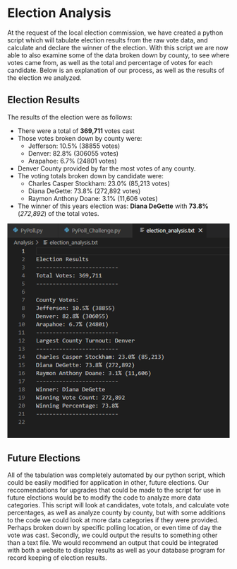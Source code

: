 # Election Analysis

  At the request of the local election commission, we have created a python script which will tabulate election results from the raw vote data, and calculate and declare the winner of the election. With this script we are now able to also examine some of the data broken down by county, to see where votes came from, as well as the total and percentage of votes for each candidate. Below is an explanation of our process, as well as the results of the election we analyzed.
  
## Election Results

  The results of the election were as follows:
  - There were a total of **369,711** votes cast
  - Those votes broken down by county were:
      - Jefferson: 10.5% (38855 votes)
      - Denver: 82.8% (306055 votes)
      - Arapahoe: 6.7% (24801 votes)
  - Denver County provided by far the most votes of any county.
  - The voting totals broken down by candidate were:
    - Charles Casper Stockham: 23.0% (85,213 votes)
    - Diana DeGette: 73.8% (272,892 votes)
    - Raymon Anthony Doane: 3.1% (11,606 votes)
  - The winner of this years election was:
              **Diana DeGette** with **73.8%** (*272,892*) of the total votes.

![Text Output](https://github.com/coryknuth/election-analysis/blob/ee8893ae869de12e1945a73117077846bd5f1a74/Text%20Output.png)
              
## Future Elections

  All of the tabulation was completely automated by our python script, which could be easily modified for application in other, future elections. Our reccomendations for upgrades that could be made to the script for use in future elections would be to modify the code to analyze more data categories. This script will look at candidates, vote totals, and calculate vote percentages, as well as analyze county by county, but with some additions to the code we could look at more data categories if they were provided. Perhaps broken down by specific polling location, or even time of day the vote was cast. Secondly, we could output the results to something other than a text file. We would recommend an output that could be integrated with both a website to display results as well as your database program for record keeping of election results.
